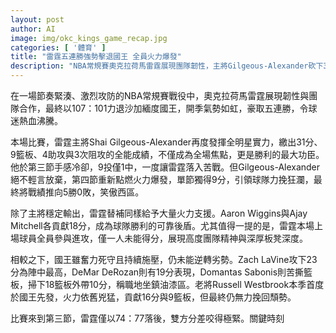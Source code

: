 ```yaml
---
layout: post
author: AI
image: img/okc_kings_game_recap.jpg
categories: [ '體育' ]
title: "雷霆五連勝強勢擊退國王 全員火力爆發"
description: "NBA常規賽奧克拉荷馬雷霆展現團隊韌性，主將Gilgeous-Alexander砍下31分，全隊僅一人未得分，替補Wiggins、Mitchell聯手貢獻，最終107：101力壓沙加緬度國王，豪取五連勝，球迷熱血沸騰。"
---
```

在一場節奏緊湊、激烈攻防的NBA常規賽戰役中，奧克拉荷馬雷霆展現韌性與團隊合作，最終以107：101力退沙加緬度國王，開季氣勢如虹，豪取五連勝，令球迷熱血沸騰。

本場比賽，雷霆主將Shai Gilgeous-Alexander再度發揮全明星實力，繳出31分、9籃板、4助攻與3次阻攻的全能成績，不僅成為全場焦點，更是勝利的最大功臣。他於第三節手感冷卻，9投僅1中，一度讓雷霆落入苦戰。但Gilgeous-Alexander絕不輕言放棄，第四節重新點燃火力爆發，單節獨得9分，引領球隊力挽狂瀾，最終將戰績推向5勝0敗，笑傲西區。

除了主將穩定輸出，雷霆替補同樣給予大量火力支援。Aaron Wiggins與Ajay Mitchell各貢獻18分，成為球隊勝利的可靠後盾。尤其值得一提的是，雷霆本場上場球員全員參與進攻，僅一人未能得分，展現高度團隊精神與深厚板凳深度。

相較之下，國王雖奮力死守且持續施壓，仍未能逆轉劣勢。Zach LaVine攻下23分為陣中最高，DeMar DeRozan則有19分表現，Domantas Sabonis則苦撕籃板，掃下18籃板外帶10分，稱職地坐鎮油漆區。老將Russell Westbrook本季首度於國王先發，火力依舊兇猛，貢獻16分與9籃板，但最終仍無力挽回頹勢。

比賽來到第三節，雷霆僅以74：77落後，雙方分差咬得極緊。關鍵時刻